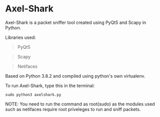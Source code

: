 # Axel-Shark

Axel-Shark is a packet sniffer tool created using PyQt5 and Scapy in Python.

Libraries used: 
> PyQt5

> Scapy

> Netifaces

Based on Python 3.8.2 and compiled using python's own virtualenv.

To run Axel-Shark, type this in the terminal:

~~~
sudo python3 axelshark.py
~~~

NOTE: You need to run the command as root(sudo) as the modules used such as netifaces
require root priveleges to run and sniff packets.
